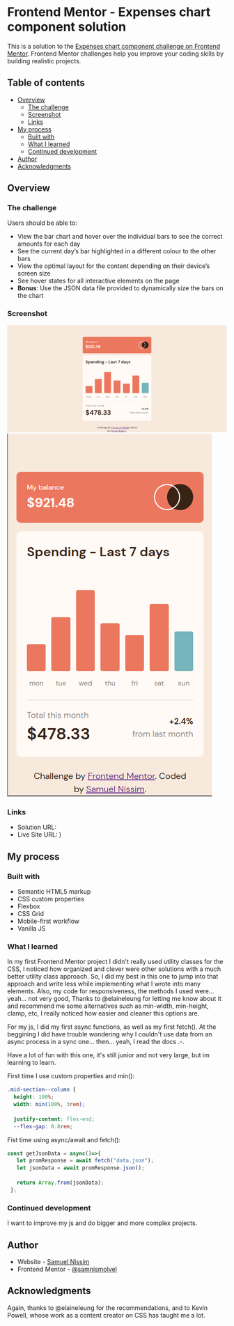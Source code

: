 # Frontend Mentor - Expenses chart component solution

This is a solution to the [Expenses chart component challenge on Frontend Mentor](https://www.frontendmentor.io/challenges/expenses-chart-component-e7yJBUdjwt). Frontend Mentor challenges help you improve your coding skills by building realistic projects. 

## Table of contents

- [Overview](#overview)
  - [The challenge](#the-challenge)
  - [Screenshot](#screenshot)
  - [Links](#links)
- [My process](#my-process)
  - [Built with](#built-with)
  - [What I learned](#what-i-learned)
  - [Continued development](#continued-development)
- [Author](#author)
- [Acknowledgments](#acknowledgments)

## Overview

### The challenge

Users should be able to:

- View the bar chart and hover over the individual bars to see the correct amounts for each day
- See the current day’s bar highlighted in a different colour to the other bars
- View the optimal layout for the content depending on their device’s screen size
- See hover states for all interactive elements on the page
- **Bonus**: Use the JSON data file provided to dynamically size the bars on the chart

### Screenshot

![Desktop view](./images/Desktop.PNG)
![Mobile view](./images/Mobile.PNG)

### Links

- Solution URL: [](https://github.com/samnismolvel/expense-card)
- Live Site URL: [](https://samnismolvel.github.io/expense-card/))

## My process

### Built with

- Semantic HTML5 markup
- CSS custom properties
- Flexbox
- CSS Grid
- Mobile-first workflow
- Vanilla JS


### What I learned

In my first Frontend Mentor project I didn't really used utility classes for the CSS,
I noticed how organized and clever were other solutions with a much better utility class
approach. So, I did my best in this one to jump into that approach and write less while
implementing what I wrote into many elements. Also, my code for responsiveness, the methods I used were... yeah... not very good, Thanks to @elaineleung for letting me know about it and recommend me some alternatives such as min-width, min-height, clamp, etc, I really noticed how easier and cleaner this options are. 

For my js, I did my first async functions, as well as my first fetch(). At the beggining I did have trouble wondering why I couldn't use data from an async process in a sync one... then... yeah, I read the docs .-. 

Have a lot of fun with this one, it's still junior and not very large, but im learning to learn. 

First time I use custom properties and min():
```css
.mid-section--column {
  height: 100%;
  width: min(100%, 3rem);

  justify-content: flex-end;
  --flex-gap: 0.8rem;
```

Fist time using async/await and fetch():
```js
const getJsonData = async()=>{
   let promResponse = await fetch("data.json");
   let jsonData = await promResponse.json();
   
   return Array.from(jsonData);
 };
```
### Continued development

I want to improve my js and do bigger and more complex projects.

## Author

- Website - [Samuel Nissim](https://github.com/samnismolvel)
- Frontend Mentor - [@samnismolvel](https://www.frontendmentor.io/profile/samnismolvel)

## Acknowledgments

Again, thanks to @elaineleung for the recommendations, and to Kevin Powell, whose work as a content creator on CSS has taught me a lot.
